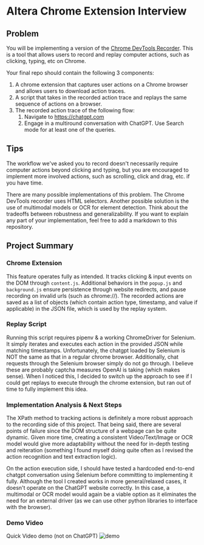 # Altera Chrome Extension Interview

## Problem
You will be implementing a version of the [Chrome DevTools Recorder](https://developer.chrome.com/docs/devtools/recorder). This is a tool that allows users to record and replay computer actions, such as clicking, typing, etc on Chrome. 

Your final repo should contain the following 3 components:
1) A chrome extension that captures user actions on a Chrome browser and allows users to download action traces.
2) A script that takes in the recorded action trace and replays the same sequence of actions on a browser.
3) The recorded action trace of the following flow:
    1. Navigate to https://chatgpt.com
    2. Engage in a multiround conversation with ChatGPT. Use Search mode for at least one of the queries.

## Tips
The workflow we've asked you to record doesn't necessarily require computer actions beyond clicking and typing, but you are encouraged to implement more involved actions, such as scrolling, click and drag, etc. if you have time.

There are many possible implementations of this problem. The Chrome DevTools recorder uses HTML selectors. Another possible solution is the use of multimodal models or OCR for element detection. Think about the tradeoffs between robustness and generalizability. If you want to explain any part of your implementation, feel free to add a markdown to this repository.

## Project Summary
### Chrome Extension
This feature operates fully as intended. It tracks clicking & input events on the DOM through `content.js`. Additional behaviors in the `popup.js` and `background.js` ensure persistence through website redirects, and pause recording on invalid urls (such as chrome://). The recorded actions are saved as a list of objects (which contain action type, timestamp, and value if applicable) in the JSON file, which is used by the replay system.

### Replay Script
Running this script requires pipenv & a working ChromeDriver for Selenium. It simply iterates and executes each action in the provided JSON while matching timestamps. Unfortunately, the chatgpt loaded by Selenium is NOT the same as that in a regular chrome browser. Additionally, chat requests through the Selenium browser simply do not go through. I believe these are probably captcha measures OpenAI is taking (which makes sense). When I noticed this, I decided to switch up the approach to see if I could get replays to execute through the chrome extension, but ran out of time to fully implement this idea.

### Implementation Analysis & Next Steps
The XPath method to tracking actions is definitely a more robust approach to the recording side of this project. That being said, there are several points of failure since the DOM structure of a webpage can be quite dynamic. Given more time, creating a consistent Video/Text/Image or OCR model would give more adaptability without the need for in-depth testing and reiteration (something I found myself doing quite often as I revised the action recognition and text extraction logic).

On the action execution side, I should have tested a hardcoded end-to-end chatgpt conversation using Selenium before committing to implementing it fully. Although the tool I created works in more general/relaxed cases, it doesn't operate on the ChatGPT website correctly. In this case, a multimodal or OCR model would again be a viable option as it eliminates the need for an external driver (as we can use other python libraries to interface with the browser).

### Demo Video
Quick Video demo (not on ChatGPT)
![demo](demo.gif)